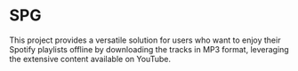 # SPG
This project provides a versatile solution for users who want to enjoy their Spotify playlists offline by downloading the tracks in MP3 format, leveraging the extensive content available on YouTube.
